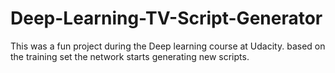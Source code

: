 # Deep-Learning-TV-Script-Generator
This was a fun project during the Deep learning course at Udacity. based on the training set the network starts generating new scripts.
